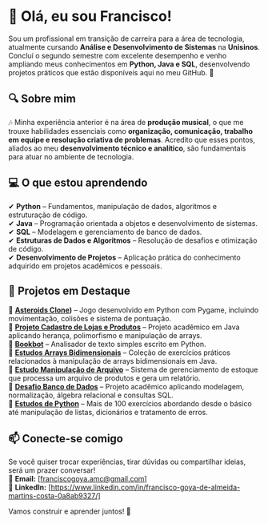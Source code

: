 # 👋 Olá, eu sou Francisco!

Sou um profissional em transição de carreira para a área de tecnologia, atualmente cursando **Análise e Desenvolvimento de Sistemas** na **Unisinos**. Concluí o segundo semestre com excelente desempenho e venho ampliando meus conhecimentos em **Python, Java e SQL**, desenvolvendo projetos práticos que estão disponíveis aqui no meu GitHub. 🚀

## 🔍 Sobre mim
🎶 Minha experiência anterior é na área de **produção musical**, o que me trouxe habilidades essenciais como **organização, comunicação, trabalho em equipe e resolução criativa de problemas**. Acredito que esses pontos, aliados ao meu **desenvolvimento técnico e analítico**, são fundamentais para atuar no ambiente de tecnologia.

## 💻 O que estou aprendendo
✔ **Python** – Fundamentos, manipulação de dados, algoritmos e estruturação de código.  
✔ **Java** – Programação orientada a objetos e desenvolvimento de sistemas.  
✔ **SQL** – Modelagem e gerenciamento de banco de dados.  
✔ **Estruturas de Dados e Algoritmos** – Resolução de desafios e otimização de código.  
✔ **Desenvolvimento de Projetos** – Aplicação prática do conhecimento adquirido em projetos acadêmicos e pessoais.  

## 📌 Projetos em Destaque
🔹 **[Asteroids Clone](https://github.com/FranciscoGoyaAMC/asteroids_project))** – Jogo desenvolvido em Python com Pygame, incluindo movimentação, colisões e sistema de pontuação.  
🔹 **[Projeto Cadastro de Lojas e Produtos](https://github.com/FranciscoGoyaAMC/EstudosJava)** – Projeto acadêmico em Java aplicando herança, polimorfismo e manipulação de arrays.  
🔹 **[Bookbot](https://github.com/FranciscoGoyaAMC/bookbot)** – Analisador de texto simples escrito em Python.  
🔹 **[Estudos Arrays Bidimensionais](https://github.com/FranciscoGoyaAMC/estudosArrayBidimensional)** – Coleção de exercícios práticos relacionados à manipulação de arrays bidimensionais em Java.  
🔹 **[Estudo Manipulação de Arquivo](https://github.com/FranciscoGoyaAMC/estudoManipulacaoDeArquivo)** – Sistema de gerenciamento de estoque que processa um arquivo de produtos e gera um relatório.  
🔹 **[Desafio Banco de Dados](https://github.com/FranciscoGoyaAMC/EstudosSQL)** – Projeto acadêmico aplicando modelagem, normalização, álgebra relacional e consultas SQL.  
🔹 **[Estudos de Python](https://github.com/FranciscoGoyaAMC/EstudosPython)** – Mais de 100 exercícios abordando desde o básico até manipulação de listas, dicionários e tratamento de erros.  

## 📫 Conecte-se comigo
Se você quiser trocar experiências, tirar dúvidas ou compartilhar ideias, será um prazer conversar!  
📩 **Email:** [franciscogoya.amc@gmail.com]  
💼 **LinkedIn:** [https://www.linkedin.com/in/francisco-goya-de-almeida-martins-costa-0a8ab9327/]  

Vamos construir e aprender juntos! 🚀
